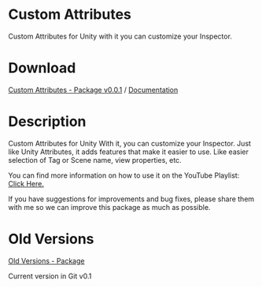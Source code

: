 # Custom Attributes
Custom Attributes for Unity with it you can customize your Inspector.

# Download

[Custom Attributes - Package v0.0.1](https://drive.google.com/file/d/1gfUaKPUwzLx45KLKVAqO6Vvz9akj6VtL/view?usp=drive_link)
 / 
[Documentation](https://drive.google.com/file/d/1P2NY7YhWasV1yRR_rcMDCMyrWf9B1R4i/view?usp=drive_link)

# Description

Custom Attributes for Unity With it, you can customize your Inspector.
Just like Unity Attributes, it adds features that make it easier to use.
Like easier selection of Tag or Scene name, view properties, etc.

You can find more information on how to use it on the YouTube Playlist: [Click Here.](https://www.youtube.com/playlist?list=PL5hnfx09yM4I_6OdJvShZ0rRtYF9jv6Cd)

If you have suggestions for improvements and bug fixes, please share them with me so we can improve this package as much as possible.

# Old Versions
[Old Versions - Package](https://drive.google.com/drive/folders/11oOED_mjsBatoCkEb2e89NtRYpUq3ABZ)

Current version in Git v0.1